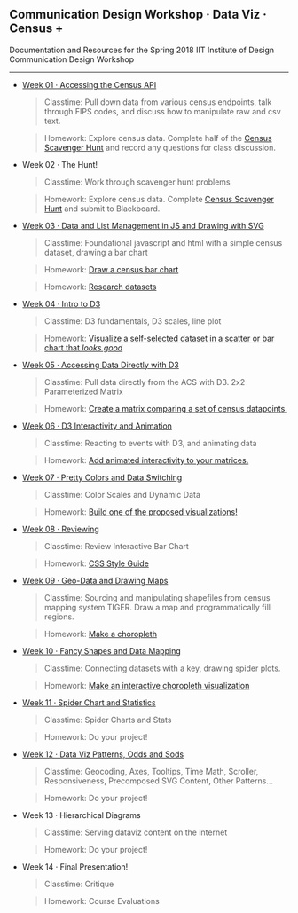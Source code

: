 ## Communication Design Workshop · Data Viz · Census + 

Documentation and Resources for the Spring 2018 IIT Institute of Design Communication Design Workshop

-----

- [Week 01 · Accessing the Census API](week01/readme.md) 	
	> Classtime: Pull down data from various census endpoints, talk through FIPS codes, and discuss how to manipulate raw and csv text.
	
	> Homework: Explore census data. Complete half of the [Census Scavenger Hunt](week01/scavhunt.md) and record any questions for class discussion.

- Week 02 · The Hunt!
	> Classtime: Work through scavenger hunt problems

	> Homework: Explore census data. Complete [Census Scavenger Hunt](week01/scavhunt.md) and submit to Blackboard.

- [Week 03 · Data and List Management in JS and Drawing with SVG](week03/readme.md)
	> Classtime: Foundational javascript and html with a simple census dataset, drawing a bar chart
	
	> Homework: [Draw a census bar chart](week03/homework.md) 
	
	> Homework: [Research datasets](week03/dataset.md)

- [Week 04 · Intro to D3](week04/readme.md)
	> Classtime: D3 fundamentals, D3 scales, line plot 
	
	> Homework: [Visualize a self-selected dataset in a scatter or bar chart that *looks good*](week04/homework.md)

- [Week 05 · Accessing Data Directly with D3](week05/readme.md)
	> Classtime: Pull data directly from the ACS with D3. 2x2 Parameterized Matrix
	
	> Homework: [Create a matrix comparing a set of census datapoints.](week05/homework.md)

- [Week 06 · D3 Interactivity and Animation](week06/readme.md)
	> Classtime: Reacting to events with D3, and animating data
	
	> Homework: [Add animated interactivity to your matrices.](week06/homework.md)

- [Week 07 · Pretty Colors and Data Switching](week07/readme.md)
	> Classtime: Color Scales and Dynamic Data
	
	> Homework: [Build one of the proposed visualizations!](week07/homework.md)

- [Week 08 · Reviewing](week08/readme.md)
	> Classtime: Review Interactive Bar Chart
	
	> Homework: [CSS Style Guide](week08/homework.md)

- [Week 09 · Geo-Data and Drawing Maps](week09/readme.md)
	> Classtime: Sourcing and manipulating shapefiles from census mapping system TIGER. Draw a map and programmatically fill regions. 
	
	> Homework: [Make a choropleth](week09/homework.md)
	
- [Week 10 · Fancy Shapes and Data Mapping](week10/readme.md)
	> Classtime: Connecting datasets with a key, drawing spider plots.
	
	> Homework: [Make an interactive choropleth visualization](week10/homework.md)

- [Week 11 · Spider Chart and Statistics](week11/readme.md)
	> Classtime: Spider Charts and Stats
	
	> Homework: Do your project!

- [Week 12 · Data Viz Patterns, Odds and Sods](week12/readme.md)
	> Classtime: Geocoding, Axes, Tooltips, Time Math, Scroller, Responsiveness, Precomposed SVG Content, Other Patterns...

	> Homework: Do your project!

- Week 13 · Hierarchical Diagrams
	> Classtime: Serving dataviz content on the internet

	> Homework: Do your project!

- Week 14 · Final Presentation!
	> Classtime: Critique
	
	> Homework: Course Evaluations
